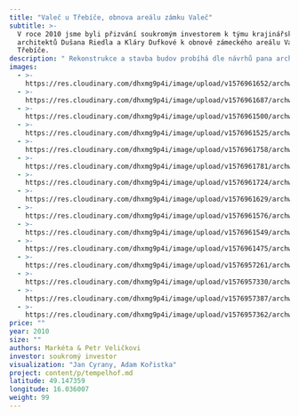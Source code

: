 ```yaml
---
title: "Valeč u Třebíče, obnova areálu zámku Valeč"
subtitle: >-
  V roce 2010 jsme byli přizvání soukromým investorem k týmu krajinářských
  architektů Dušana Riedla a Kláry Dufkové k obnově zámeckého areálu Valeč u
  Třebíče.
description: " Rekonstrukce a stavba budov probíhá dle návrhů pana architekta Martíška. V průběhu 2 let se realizoval první finální návrh, který si přál investor. V dalších letech jsme pokračovali v návrzích a dozorech využití dalších pozemků v okolí zámecké zahrady. Mimo jiné jsme zde zrealizovali tzv. Ha-Ha systém oplocení, abychom zachovali hlavní pohledové propojení mezi zahradou a další částí parku. Areál se stále rozšiřuje a postupně se realizují další etapy. Nový zámecký park již dnes hostí řadu firemních, soukromých i společenských událostí."
images:
  - >-
    https://res.cloudinary.com/dhxmg9p4i/image/upload/v1576961652/archweb/DSC_0475_opussv.jpg
  - >-
    https://res.cloudinary.com/dhxmg9p4i/image/upload/v1576961687/archweb/DSC_0556_qsaplh.jpg
  - >-
    https://res.cloudinary.com/dhxmg9p4i/image/upload/v1576961500/archweb/DSC_0359_orzmas.jpg
  - >-
    https://res.cloudinary.com/dhxmg9p4i/image/upload/v1576961525/archweb/DSC_0388_bzjgqn.jpg
  - >-
    https://res.cloudinary.com/dhxmg9p4i/image/upload/v1576961758/archweb/DSC_0608_kq4oii.jpg
  - >-
    https://res.cloudinary.com/dhxmg9p4i/image/upload/v1576961781/archweb/DSC_0790_lfpppc.jpg
  - >-
    https://res.cloudinary.com/dhxmg9p4i/image/upload/v1576961724/archweb/DSC_0570_whfsvf.jpg
  - >-
    https://res.cloudinary.com/dhxmg9p4i/image/upload/v1576961629/archweb/DSC_0465_mfqblt.jpg
  - >-
    https://res.cloudinary.com/dhxmg9p4i/image/upload/v1576961576/archweb/DSC_0464_iibneb.jpg
  - >-
    https://res.cloudinary.com/dhxmg9p4i/image/upload/v1576961549/archweb/DSC_0443_mtqqtd.jpg
  - >-
    https://res.cloudinary.com/dhxmg9p4i/image/upload/v1576961475/archweb/DSC_0440_yxfgdo.jpg
  - >-
    https://res.cloudinary.com/dhxmg9p4i/image/upload/v1576957261/archweb/finB0004_oaiuph.jpg
  - >-
    https://res.cloudinary.com/dhxmg9p4i/image/upload/v1576957330/archweb/Vale%C4%8D_vizu2_zagfik.jpg
  - >-
    https://res.cloudinary.com/dhxmg9p4i/image/upload/v1576957387/archweb/Vale%C4%8D_Vizu3_i3orwe.jpg
  - >-
    https://res.cloudinary.com/dhxmg9p4i/image/upload/v1576957362/archweb/Vale%C4%8D_vizu1_hmllq0.jpg
price: ""
year: 2010
size: ""
authors: Markéta & Petr Veličkovi
investor: soukromý investor
visualization: "Jan Cyrany, Adam Kořistka"
project: content/p/tempelhof.md
latitude: 49.147359
longitude: 16.036007
weight: 99
---
```

